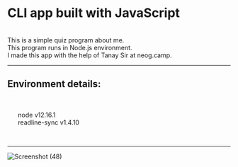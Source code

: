 <h1><b>CLI app built with JavaScript</b></h1><br>
This is a simple quiz program about me. <br>This program runs in Node.js
environment. <br>I made this app with the help of Tanay Sir at neog.camp.<hr>

<h2>Environment details:</h2><br>
<ul>node v12.16.1<br>
readline-sync v1.4.10</ul><br><hr>

![Screenshot (48)](https://user-images.githubusercontent.com/78811462/135025453-471645c5-c4e9-4a66-a8e2-67cc7ada7cf6.png)
